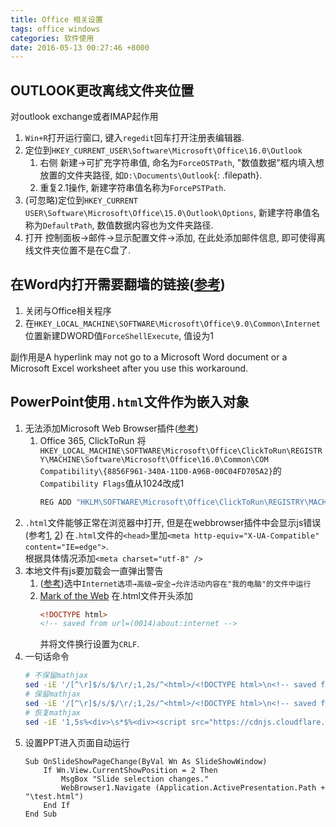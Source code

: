 ```yaml
---
title: Office 相关设置
tags: office windows
categories: 软件使用
date: 2016-05-13 00:27:46 +8000
---
```

## OUTLOOK更改离线文件夹位置
对outlook exchange或者IMAP起作用

1. `Win+R`打开运行窗口, 键入`regedit`回车打开注册表编辑器.
2. 定位到`HKEY_CURRENT_USER\Software\Microsoft\Office\16.0\Outlook`
    1. 右侧 新建→可扩充字符串值, 命名为`ForceOSTPath`, "数值数据"框内填入想放置的文件夹路径, 如`D:\Documents\Outlook`{: .filepath}.
    2. 重复2.1操作, 新建字符串值名称为`ForcePSTPath`.
3. (可忽略)定位到`HKEY_CURRENT USER\Software\Microsoft\Office\15.0\Outlook\Options`, 新建字符串值名称为`DefaultPath`, 数值数据内容也为文件夹路径.
4. 打开 控制面板→邮件→显示配置文件→添加, 在此处添加邮件信息, 即可使得离线文件夹位置不是在C盘了.

## 在Word内打开需要翻墙的链接([参考](https://support.microsoft.com/en-us/kb/218153))
1. 关闭与Office相关程序
2. 在`HKEY_LOCAL_MACHINE\SOFTWARE\Microsoft\Office\9.0\Common\Internet`位置新建DWORD值`ForceShellExecute`, 值设为1

副作用是A hyperlink may not go to a Microsoft Word document or a Microsoft Excel worksheet after you use this workaround.

## PowerPoint使用`.html`文件作为嵌入对象
1. 无法添加Microsoft Web Browser插件([参考](https://docs.microsoft.com/en-us/office365/troubleshoot/administration/insert-scriptable-activex-control))
    1. Office 365, ClickToRun
    将`HKEY_LOCAL_MACHINE\SOFTWARE\Microsoft\Office\ClickToRun\REGISTRY\MACHINE\Software\Microsoft\Office\16.0\Common\COM Compatibility\{8856F961-340A-11D0-A96B-00C04FD705A2}`的`Compatibility Flags`值从1024改成1
        ```cmd
        REG ADD "HKLM\SOFTWARE\Microsoft\Office\ClickToRun\REGISTRY\MACHINE\Software\Microsoft\Office\16.0\Common\COM Compatibility\{8856F961-340A-11D0-A96B-00C04FD705A2}" /v "Compatibility Flags" /t REG_DWORD /d 1 /f
        ```
2. `.html`文件能够正常在浏览器中打开, 但是在webbrowser插件中会显示js错误(参考[1](https://stackoverflow.com/a/2149815/5340217), [2](https://stackoverflow.com/a/54585961/5340217))
在`.html`文件的`<head>`里加`<meta http-equiv="X-UA-Compatible" content="IE=edge">`.  
根据具体情况添加`<meta charset="utf-8" />`
3. 本地文件有js要加载会一直弹出警告
    1. ([参考](https://answers.microsoft.com/en-us/msoffice/forum/all/powerquery-browser-restriction-security-message/b3daaa41-d3b8-4439-8c90-3212731e1896))选中`Internet选项→高级→安全→允许活动内容在"我的电脑"的文件中运行`
    2. [Mark of the Web](https://docs.microsoft.com/en-us/previous-versions/windows/internet-explorer/ie-developer/compatibility/ms537628(v=vs.85))  
在.html文件开头添加  
        ```html
        <!DOCTYPE html>
        <!-- saved from url=(0014)about:internet -->
        ```
        并将文件换行设置为`CRLF`.
4. 一句话命令
    ```bash
    # 不保留mathjax
    sed -iE '/[^\r]$/s/$/\r/;1,2s/^<html>/<!DOCTYPE html>\n<!-- saved from url=(0014)about:internet -->/;1,3s%^<head.*head>%<head><meta charset="utf-8" /><meta charset="utf-8" /><meta http-equiv="X-UA-Compatible" content="IE=edge"></head>%;1,5s/<script.*mathjax.*script>//' test.txt
    # 保留mathjax
    sed -iE '/[^\r]$/s/$/\r/;1,2s/^<html>/<!DOCTYPE html>\n<!-- saved from url=(0014)about:internet -->/;1,3s%^<head.*head>%<head><meta charset="utf-8" /><meta charset="utf-8" /><meta http-equiv="X-UA-Compatible" content="IE=edge"></head>%' test.txt
    # 恢复mathjax
    sed -iE '1,5s%<div>\s*$%<div><script src="https://cdnjs.cloudflare.com/ajax/libs/mathjax/2.7.5/MathJax.js?config=TeX-AMS-MML_SVG"></script><script type="text/javascript">if (window.MathJax) {MathJax.Hub.Config({SVG: {font: "STIX-Web"}});}</script><script type="text/javascript">window.PlotlyConfig = {MathJaxConfig: '\''local'\''};</script>%' test.txt
    ```
5. 设置PPT进入页面自动运行
    ```vbnet
    Sub OnSlideShowPageChange(ByVal Wn As SlideShowWindow)
        If Wn.View.CurrentShowPosition = 2 Then
            MsgBox "Slide selection changes."
            WebBrowser1.Navigate (Application.ActivePresentation.Path + "\test.html")
        End If
    End Sub
    ```